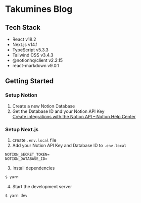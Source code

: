 # Takumines Blog

## Tech Stack
- React v18.2
- Next.js v14.1
- TypeScript v5.3.3
- Tailwind CSS v3.4.3
- @notionhq/client v2.2.15
- react-markdown v9.0.1

## Getting Started
### Setup Notion
1. Create a new Notion Database
2. Get the Database ID and your Notion API Key  
  [Create integrations with the Notion API – Notion Help Center](https://help.notion.so/en/articles/694463777069278)

### Setup Next.js
1. create `.env.local` file
2. Add your Notion API Key and Database ID to `.env.local`
```
NOTION_SECRET_TOKEN=
NOTION_DATABASE_ID=
```
3. Install dependencies
```bash
$ yarn
```
4. Start the development server
```bash
$ yarn dev
```
